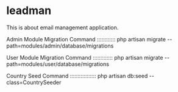 # leadman

This is about email management application.

Admin Module Migration Command :::::::::::: php artisan migrate --path=modules/admin/database/migrations

User Module Migration Command ::::::::::::: php artisan migrate --path=modules/user/database/migrations

Country Seed Command :::::::::::::::::  php artisan db:seed --class=CountrySeeder


